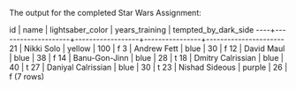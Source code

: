 The output for the completed Star Wars Assignment:

id |        name        | lightsaber_color | years_training | tempted_by_dark_side
----+--------------------+------------------+----------------+----------------------
21 | Nikki Solo         | yellow           |            100 | f
 3 | Andrew Fett        | blue             |             30 | f
12 | David Maul         | blue             |             38 | f
14 | Banu-Gon-Jinn      | blue             |             28 | t
18 | Dmitry Calrissian  | blue             |             40 | t
27 | Daniyal Calrissian | blue             |             30 | t
23 | Nishad Sideous     | purple           |             26 | f
(7 rows)
